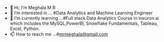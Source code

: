 - 👋 Hi, I’m Meghala M R
- 👀 I’m interested in ... #Data Analytics  and  Machine Learning Engineer
- 🌱 I’m currently learning ...#Full stack Data Analytics Course in ineuron.ai which includes the MySQL,PowerBI, Snowflake Fundamentals, Tableau, Excel, Python. 
- 📫 How to reach me ...#mrmeghala@gmail.com

<!---
Meghalamr/Meghalamr is a ✨ special ✨ repository because its `README.md` (this file) appears on your GitHub profile.
You can click the Preview link to take a look at your changes.
--->
